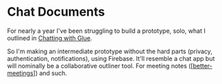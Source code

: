 # Chat Documents

For nearly a year I've been struggling to build a prototype, solo, what I outlined in [Chatting with Glue](https://a9.io/glue-comic).

So I'm making an intermediate prototype without the hard parts (privacy, authentication, notifications), using Firebase. It'll resemble a chat app but will nominally be a collaborative outliner tool. For meeting notes ([[better-meetings]]) and such.

[//begin]: # "Autogenerated link references for markdown compatibility"
[better-meetings]: better-meetings.md "Better Meetings"
[//end]: # "Autogenerated link references"
